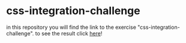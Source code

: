 # css-integration-challenge

in this repository you will find the link to the exercise "css-integration-challenge".
to see the result click [here](https://makraiyassin.github.io/css-integration-challenge/)!


